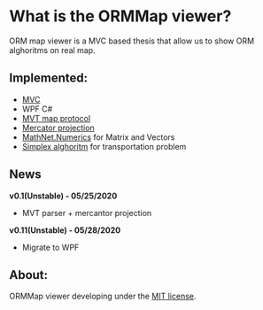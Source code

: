 What is the ORMMap viewer?
=====================
ORM map viewer is a MVC based thesis that allow us to show ORM alghoritms on real map.

## Implemented:

- [MVC](https://www.mvc-spec.org/spec/)
- WPF C#
- [MVT map protocol](https://github.com/mapbox/vector-tile-spec/tree/master/2.1)
- [Mercator projection](https://en.wikipedia.org/wiki/Mercator_projection)
- [MathNet.Numerics](https://numerics.mathdotnet.com/api/) for Matrix and Vectors
- [Simplex alghoritm](https://en.wikipedia.org/wiki/Simplex_algorithm) for transportation problem

## News

**v0.1(Unstable) - 05/25/2020**
- MVT parser + mercantor projection

**v0.11(Unstable) - 05/28/2020**
- Migrate to WPF

## About:
ORMMap viewer developing under the [MIT license](LICENSE).

